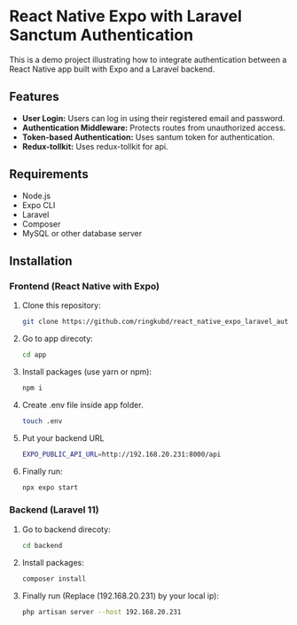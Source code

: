 # React Native Expo with Laravel Sanctum Authentication

This is a demo project illustrating how to integrate authentication between a React Native app built with Expo and a Laravel backend.

## Features

- **User Login:** Users can log in using their registered email and password.
- **Authentication Middleware:** Protects routes from unauthorized access.
- **Token-based Authentication:** Uses santum token for authentication.
- **Redux-tollkit:** Uses redux-tollkit for api.

## Requirements

- Node.js
- Expo CLI
- Laravel
- Composer
- MySQL or other database server

## Installation

### Frontend (React Native with Expo)

1. Clone this repository:

   ```bash
   git clone https://github.com/ringkubd/react_native_expo_laravel_authentication

2. Go to app direcoty:

    ```bash
    cd app

3. Install packages (use yarn or npm):

    ```bash
    npm i

4. Create .env file inside app folder.

   ```bash
   touch .env

5. Put your backend URL

    ```bash
    EXPO_PUBLIC_API_URL=http://192.168.20.231:8000/api

6. Finally run:

    ```bash
    npx expo start

### Backend (Laravel 11)

1. Go to backend direcoty:

    ```bash
    cd backend

2. Install packages:

    ```bash
    composer install

3. Finally run (Replace (192.168.20.231) by your local ip):

    ```bash
    php artisan server --host 192.168.20.231
